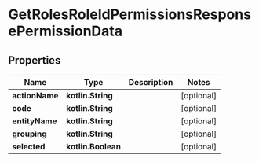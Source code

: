 
# GetRolesRoleIdPermissionsResponsePermissionData

## Properties
| Name | Type | Description | Notes |
| ------------ | ------------- | ------------- | ------------- |
| **actionName** | **kotlin.String** |  |  [optional] |
| **code** | **kotlin.String** |  |  [optional] |
| **entityName** | **kotlin.String** |  |  [optional] |
| **grouping** | **kotlin.String** |  |  [optional] |
| **selected** | **kotlin.Boolean** |  |  [optional] |



